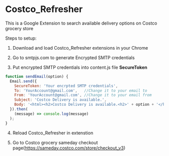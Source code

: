 # Costco_Refresher
This is a Google Extension to search available delivery options on Costco grocery store

Steps to setup:

1) Download and load Costco_Refresher extensions in your Chrome

2) Go to smtpjs.com to generate Encrypted SMTP credentials

3) Put encrypted SMTP credentials into content.js file **SecureToken**

```javascript
function sendEmail(option) {
  Email.send({
    SecureToken: 'Your encrpted SMTP credentials',
    To: 'YourAccount@gmail.com',   //Change it to your email to
    From: 'YourAccount@gmail.com', //Change it to your email from
    Subject: 'Costco Delivery is available.',
    Body: '<html><h2>Costco Delivery is available.<h2>' + option + '</html>',
  }).then(
    (message) => console.log(message)
  );
}
```
4) Reload Costco_Refresher in extenstion

5) Go to Costco grocery sameday checkout page(https://sameday.costco.com/store/checkout_v3)
